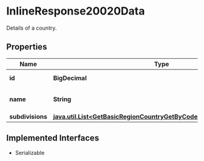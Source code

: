 

# InlineResponse20020Data

Details of a country.

## Properties

Name | Type | Description | Notes
------------ | ------------- | ------------- | -------------
**id** | **BigDecimal** | Identifier of a country. |  [optional]
**name** | **String** | Name of the country. |  [optional]
**subdivisions** | [**java.util.List&lt;GetBasicRegionCountryGetByCodeDataSubdivisionsItems&gt;**](GetBasicRegionCountryGetByCodeDataSubdivisionsItems.md) |  |  [optional]


## Implemented Interfaces

* Serializable


